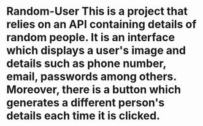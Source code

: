 # Random-User This is a project that relies on an API containing details of random people. It is an interface which displays a user's image and details such as phone number, email, passwords among others. Moreover, there is a button which generates a different person's details each time it is clicked.
